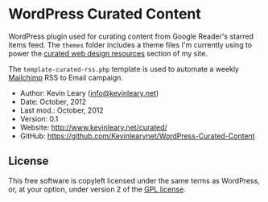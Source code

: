 WordPress Curated Content
=========================

WordPress plugin used for curating content from Google Reader's starred items feed. The `themes` folder includes a theme files I'm currently using to power the [curated web design resources](http://www.kevinleary.net/curated/) section of my site. 

The `template-curated-rss.php` template is used to automate a weekly [Mailchimp](http://mailchimp.com/) RSS to Email campaign.

* Author:    Kevin Leary (<info@kevinleary.net>)
* Date:      October, 2012
* Last mod.: October, 2012
* Version:   0.1
* Website:   <http://www.kevinleary.net/curated/>
* GitHub:    <https://github.com/Kevinlearynet/WordPress-Curated-Content>

## License

This free software is copyleft licensed under the same terms as WordPress, or, at your option, under version 2 of the [GPL license](http://wordpress.org/about/gpl/).